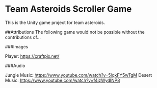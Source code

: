 # Team Asteroids Scroller Game

This is the Unity game project for team asteroids.


##Attributions
The following game would not be possible without the contributions of...

###Images

Player: https://craftpix.net/

###Audio

Jungle Music: https://www.youtube.com/watch?v=5lqkFY5wTgM
Desert Music: https://www.youtube.com/watch?v=f4izWydINP8


